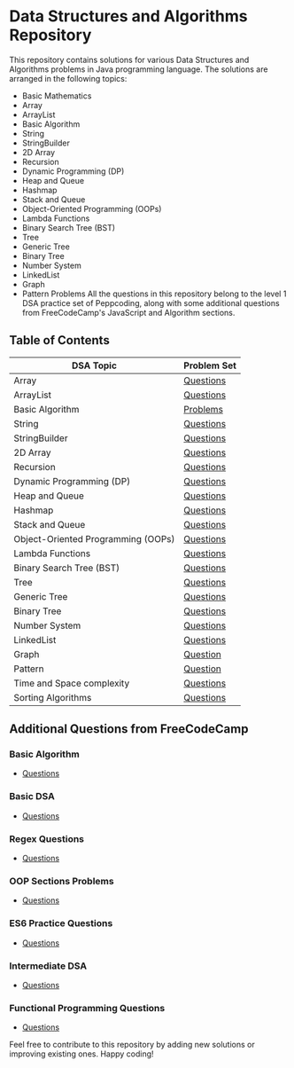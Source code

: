 # Data Structures and Algorithms Repository

This repository contains solutions for various Data Structures and Algorithms problems in Java programming language. The solutions are arranged in the following topics:
- Basic Mathematics 
- Array
- ArrayList
- Basic Algorithm
- String
- StringBuilder
- 2D Array
- Recursion
- Dynamic Programming (DP)
- Heap and Queue
- Hashmap
- Stack and Queue
- Object-Oriented Programming (OOPs)
- Lambda Functions
- Binary Search Tree (BST)
- Tree
- Generic Tree
- Binary Tree
- Number System
- LinkedList
- Graph
- Pattern Problems
All the questions in this repository belong to the level 1 DSA practice set of Peppcoding, along with some additional questions from FreeCodeCamp's JavaScript and Algorithm sections.

## Table of Contents

| DSA Topic | Problem Set |
| --------- | ----------- |
| Array | [Questions](https://github.com/MehraDevesh2022/DSA-Level1_PepCoding/tree/master/function%20and%20arrays) |
| ArrayList | [Questions](https://github.com/MehraDevesh2022/DSA-Level1_PepCoding/tree/master/String_Arraylist) |
| Basic Algorithm | [Problems](https://github.com/MehraDevesh2022/DSA-Level1_PepCoding/tree/master/GettingStarted) |
| String | [Questions](https://github.com/MehraDevesh2022/DSA-Level1_PepCoding/tree/master/String_Arraylist) |
| StringBuilder | [Questions](https://github.com/MehraDevesh2022/DSA-Level1_PepCoding/tree/master/String_Arraylist) |
| 2D Array | [Questions](https://github.com/MehraDevesh2022/DSA-Level1_PepCoding/tree/master/2dArray) |
| Recursion | [Questions](https://github.com/MehraDevesh2022/DSA-Level1_PepCoding/tree/master/Recursion) |
| Dynamic Programming (DP) | [Questions](https://github.com/MehraDevesh2022/DSA-Level1_PepCoding/tree/master/DP) |
| Heap and Queue | [Questions](https://github.com/MehraDevesh2022/DSA-Level1_PepCoding/tree/master/queue) |
| Hashmap | [Questions](https://github.com/MehraDevesh2022/DSA-Level1_PepCoding/tree/master/HashMap) |
| Stack and Queue | [Questions](https://github.com/MehraDevesh2022/DSA-Level1_PepCoding/tree/master/stack-queue) |
| Object-Oriented Programming (OOPs) | [Questions](https://github.com/MehraDevesh2022/DSA-Level1_PepCoding/tree/master/Warpper-class%20and%20AutoBoxing) |
| Lambda Functions | [Questions](https://github.com/MehraDevesh2022/DSA-Level1_PepCoding/tree/master/lamdaFunction) |
| Binary Search Tree (BST) | [Questions](https://github.com/MehraDevesh2022/DSA-Level1_PepCoding/tree/master/Tree-BST) |
| Tree | [Questions](https://github.com/MehraDevesh2022/DSA-Level1_PepCoding/tree/master/Tree) |
| Generic Tree | [Questions](https://github.com/MehraDevesh2022/DSA-Level1_PepCoding/tree/master/Tree-Generic) |
| Binary Tree | [Questions](https://github.com/MehraDevesh2022/DSA-Level1_PepCoding/tree/master/Tree) |
| Number System | [Questions](https://github.com/MehraDevesh2022/DSA-Level1_PepCoding/tree/master/Number%20System) |
| LinkedList | [Questions](https://github.com/MehraDevesh2022/DSA-Level1_PepCoding/tree/master/LinkedList) |
| Graph  | [Question](https://github.com/MehraDevesh2022/DSA-Level1_PepCoding/tree/master/Graph) |
| Pattern |[Question](https://github.com/MehraDevesh2022/DSA-Level1_PepCoding/tree/master/Pattern) |
| Time and Space complexity | [Questions](https://github.com/MehraDevesh2022/DSA-Level1_PepCoding/tree/master/Time%20and%20Space)|
| Sorting Algorithms| [Questions](https://github.com/MehraDevesh2022/DSA-Level1_PepCoding/tree/master/Time%20and%20Space)|

## Additional Questions from FreeCodeCamp

### Basic Algorithm
- [Questions](https://github.com/MehraDevesh2022/DSA-Level1_PepCoding/tree/master/Java-Script-and-Algorithm/Basic-Algo)

### Basic DSA
- [Questions](https://github.com/MehraDevesh2022/DSA-Level1_PepCoding/tree/master/Java-Script-and-Algorithm/Basic-Dsa)

### Regex Questions
- [Questions](https://github.com/MehraDevesh2022/DSA-Level1_PepCoding/tree/master/Java-Script-and-Algorithm/RegEx)

### OOP Sections Problems
- [Questions](https://github.com/MehraDevesh2022/DSA-Level1_PepCoding/tree/master/Java-Script-and-Algorithm/oops)

### ES6 Practice Questions
- [Questions](https://github.com/MehraDevesh2022/DSA-Level1_PepCoding/tree/master/Java-Script-and-Algorithm/ES6)

### Intermediate DSA
- [Questions](https://github.com/MehraDevesh2022/DSA-Level1_PepCoding/tree/master/Java-Script-and-Algorithm/intermediateDsa)

### Functional Programming Questions
- [Questions](https://github.com/MehraDevesh2022/DSA-Level1_PepCoding/tree/master/Java-Script-and-Algorithm/functional%20Programming)

Feel free to contribute to this repository by adding new solutions or improving existing ones. Happy coding!

